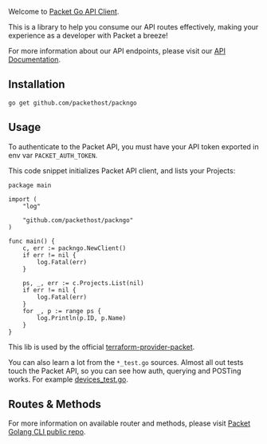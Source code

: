 <!-- <meta>
{
    "title":"Go",
    "slug":"go",
    "description":"An official Golang client for the Packet API",
    "author":"Zalkar Ziiaidin",
    "github":"zalkar-z",
    "date": "2019/12/11",
    "tag":["Go", "CLI"]
}
</meta> -->

Welcome to [Packet Go API Client](https://github.com/packethost/packngo).

This is a library to help you consume our API routes effectively, making your experience as a developer with Packet a breeze!

For more information about our API endpoints, please visit our [API Documentation](https://www.packet.com/developers/api/).

## Installation

`go get github.com/packethost/packngo`

## Usage

To authenticate to the Packet API, you must have your API token exported in env var `PACKET_AUTH_TOKEN`.

This code snippet initializes Packet API client, and lists your Projects:

```
package main

import (
	"log"

	"github.com/packethost/packngo"
)

func main() {
	c, err := packngo.NewClient()
	if err != nil {
		log.Fatal(err)
	}

	ps, _, err := c.Projects.List(nil)
	if err != nil {
		log.Fatal(err)
	}
	for _, p := range ps {
		log.Println(p.ID, p.Name)
	}
}
```

This lib is used by the official [terraform-provider-packet](https://github.com/terraform-providers/terraform-provider-packet).

You can also learn a lot from the `*_test.go` sources. Almost all out tests touch the Packet API, so you can see how auth, querying and POSTing works. For example [devices_test.go](https://github.com/packethost/packngo/blob/master/devices_test.go).

## Routes & Methods

For more information on available router and methods, please visit [Packet Golang CLI public repo](https://github.com/packethost/packngo).


